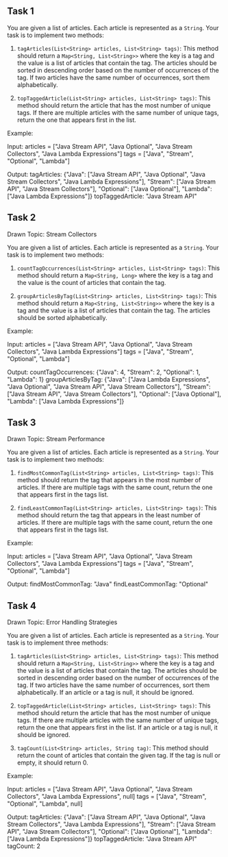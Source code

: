 ## Task 1

You are given a list of articles. Each article is represented as a `String`. Your task is to implement two methods:

1. `tagArticles(List<String> articles, List<String> tags)`: This method should return a `Map<String, List<String>>` where the key is a tag and the value is a list of articles that contain the tag. The articles should be sorted in descending order based on the number of occurrences of the tag. If two articles have the same number of occurrences, sort them alphabetically.
    
2. `topTaggedArticle(List<String> articles, List<String> tags)`: This method should return the article that has the most number of unique tags. If there are multiple articles with the same number of unique tags, return the one that appears first in the list.
    

Example:

Input: articles = ["Java Stream API", "Java Optional", "Java Stream Collectors", "Java Lambda Expressions"] tags = ["Java", "Stream", "Optional", "Lambda"]

Output: tagArticles: {"Java": ["Java Stream API", "Java Optional", "Java Stream Collectors", "Java Lambda Expressions"], "Stream": ["Java Stream API", "Java Stream Collectors"], "Optional": ["Java Optional"], "Lambda": ["Java Lambda Expressions"]} topTaggedArticle: "Java Stream API"

## Task 2

Drawn Topic: Stream Collectors

You are given a list of articles. Each article is represented as a `String`. Your task is to implement two methods:

1. `countTagOccurrences(List<String> articles, List<String> tags)`: This method should return a `Map<String, Long>` where the key is a tag and the value is the count of articles that contain the tag.
    
2. `groupArticlesByTag(List<String> articles, List<String> tags)`: This method should return a `Map<String, List<String>>` where the key is a tag and the value is a list of articles that contain the tag. The articles should be sorted alphabetically.
    

Example:

Input: articles = ["Java Stream API", "Java Optional", "Java Stream Collectors", "Java Lambda Expressions"] tags = ["Java", "Stream", "Optional", "Lambda"]

Output: countTagOccurrences: {"Java": 4, "Stream": 2, "Optional": 1, "Lambda": 1} groupArticlesByTag: {"Java": ["Java Lambda Expressions", "Java Optional", "Java Stream API", "Java Stream Collectors"], "Stream": ["Java Stream API", "Java Stream Collectors"], "Optional": ["Java Optional"], "Lambda": ["Java Lambda Expressions"]}

## Task 3

Drawn Topic: Stream Performance

You are given a list of articles. Each article is represented as a `String`. Your task is to implement two methods:

1. `findMostCommonTag(List<String> articles, List<String> tags)`: This method should return the tag that appears in the most number of articles. If there are multiple tags with the same count, return the one that appears first in the tags list.
    
2. `findLeastCommonTag(List<String> articles, List<String> tags)`: This method should return the tag that appears in the least number of articles. If there are multiple tags with the same count, return the one that appears first in the tags list.
    

Example:

Input: articles = ["Java Stream API", "Java Optional", "Java Stream Collectors", "Java Lambda Expressions"] tags = ["Java", "Stream", "Optional", "Lambda"]

Output: findMostCommonTag: "Java" findLeastCommonTag: "Optional"

## Task 4

Drawn Topic: Error Handling Strategies

You are given a list of articles. Each article is represented as a `String`. Your task is to implement three methods:

1. `tagArticles(List<String> articles, List<String> tags)`: This method should return a `Map<String, List<String>>` where the key is a tag and the value is a list of articles that contain the tag. The articles should be sorted in descending order based on the number of occurrences of the tag. If two articles have the same number of occurrences, sort them alphabetically. If an article or a tag is null, it should be ignored.
    
2. `topTaggedArticle(List<String> articles, List<String> tags)`: This method should return the article that has the most number of unique tags. If there are multiple articles with the same number of unique tags, return the one that appears first in the list. If an article or a tag is null, it should be ignored.
    
3. `tagCount(List<String> articles, String tag)`: This method should return the count of articles that contain the given tag. If the tag is null or empty, it should return 0.
    

Example:

Input: articles = ["Java Stream API", "Java Optional", "Java Stream Collectors", "Java Lambda Expressions", null] tags = ["Java", "Stream", "Optional", "Lambda", null]

Output: tagArticles: {"Java": ["Java Stream API", "Java Optional", "Java Stream Collectors", "Java Lambda Expressions"], "Stream": ["Java Stream API", "Java Stream Collectors"], "Optional": ["Java Optional"], "Lambda": ["Java Lambda Expressions"]} topTaggedArticle: "Java Stream API" tagCount: 2